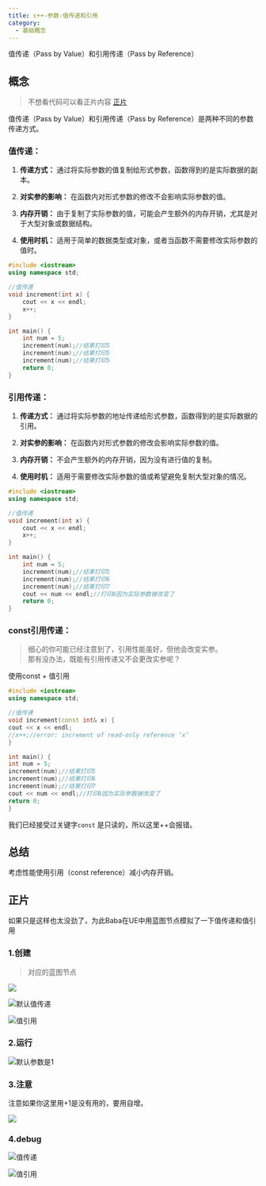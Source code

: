 ```yaml
---
title: c++-参数-值传递和引用
category:
  - 基础概念
---
```


<ChatMessage avatar="../../../assets/emoji/blzt.png" :avatarWidth="40">
值传递（Pass by Value）和引用传递（Pass by Reference）
</ChatMessage>

## 概念

>不想看代码可以看正片内容 [正片](#正片)

值传递（Pass by Value）和引用传递（Pass by Reference）是两种不同的参数传递方式。

### 值传递：

1. **传递方式：** 通过将实际参数的值复制给形式参数，函数得到的是实际数据的副本。

2. **对实参的影响：** 在函数内对形式参数的修改不会影响实际参数的值。

3. **内存开销：** 由于复制了实际参数的值，可能会产生额外的内存开销，尤其是对于大型对象或数据结构。

4. **使用时机：** 适用于简单的数据类型或对象，或者当函数不需要修改实际参数的值时。

```cpp
#include <iostream>
using namespace std;

//值传递
void increment(int x) {
	cout << x << endl;
    x++;
}

int main() {
    int num = 5;
    increment(num);//结果打印5
    increment(num);//结果打印5
    increment(num);//结果打印5
    return 0;
}
```

### 引用传递：

1. **传递方式：** 通过将实际参数的地址传递给形式参数，函数得到的是实际数据的引用。

2. **对实参的影响：** 在函数内对形式参数的修改会影响实际参数的值。

3. **内存开销：** 不会产生额外的内存开销，因为没有进行值的复制。

4. **使用时机：** 适用于需要修改实际参数的值或希望避免复制大型对象的情况。

```cpp
#include <iostream>
using namespace std;

//值传递
void increment(int x) {
	cout << x << endl;
    x++;
}

int main() {
    int num = 5;
    increment(num);//结果打印5
    increment(num);//结果打印6
    increment(num);//结果打印7
    cout << num << endl;//打印8因为实际参数被改变了
    return 0;
}
```

### const引用传递：

>细心的你可能已经注意到了，引用性能虽好，但他会改变实参。<br>
那有没办法，既能有引用传递又不会更改实参呢？

<ChatMessage avatar="../../../assets/emoji/dsyj.png" :avatarWidth="40">
使用const + 值引用
</ChatMessage>

```cpp
#include <iostream>
using namespace std;

//值传递
void increment(const int& x) {
cout << x << endl;
//x++;//error: increment of read-only reference ‘x’
}

int main() {
int num = 5;
increment(num);//结果打印5
increment(num);//结果打印6
increment(num);//结果打印7
cout << num << endl;//打印8因为实际参数被改变了
return 0;
}
```

我们已经接受过关键字`const` 是只读的，所以这里++会报错。

## 总结
考虑性能使用引用（const reference）减小内存开销。

## 正片

<ChatMessage avatar="../../../assets/emoji/bqb (6).png" :avatarWidth="40">
如果只是这样也太没劲了，为此Baba在UE中用蓝图节点模拟了一下值传递和值引用
</ChatMessage>

### 1.创建

>对应的蓝图节点

![](..%2Fassets%2Freferenceorvalue.png)

![默认值传递](..%2Fassets%2Fvalueblueprint.png)

![值引用](..%2Fassets%2Freferenceblueprint.png)

### 2.运行

![默认参数是1](..%2Fassets%2Frunreference.gif)

### 3.注意

<ChatMessage avatar="../../../assets/emoji/bqb (2).png" :avatarWidth="40">
注意如果你这里用+1是没有用的，要用自增。
</ChatMessage>

![](..%2Fassets%2Freferenceerrorcpp.png)

### 4.debug

![值传递](..%2Fassets%2Frunvaluegif.gif)

![值引用](..%2Fassets%2Frunreferencegif.gif)

